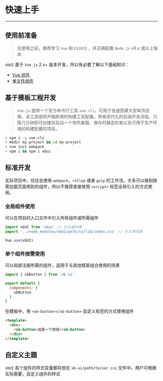 
# 快速上手

----

## 使用前准备

> 在使用之前，推荐学习 `Vue` 和 `ES2015` ，并正确配置 `Node.js` v6.x 或以上版本

`xbUI` 基于 `Vue.js` 2.x+ 版本开发，所以有必要了解以下基础知识：
- [Vue 组件](https://cn.vuejs.org/v2/guide/components.html)
- [单文件组件](https://cn.vuejs.org/v2/guide/single-file-components.html)

## 基于模板工程开发

> `Vue.js` 提供一个官方命令行工具 `vue-cli`，可用于快速搭建大型单页应用。该工具提供开箱即用的构建工具配置，带来现代化的前端开发流程。只需几分钟即可创建并启动一个带热重载、保存时静态检查以及可用于生产环境的构建配置的项目。

```bash
> npm i -g vue-cli
> mkdir my-project && cd my-project
> vue init webpack
> npm i && npm i xbui
```

## 标准开发

实际项目中，往往会使用 `webpack`，`rollup` 或者 `gulp` 的工作流，大多可以做到按需加载页面用到的组件，所以不推荐直接使用 `<script>` 标签全局引入的方式使用。

### 全局组件使用

可以在项目的入口文件中引入所有组件或所需组件

```js
import xbUI from 'xbui' // 引入组件库
import '../node_modules/xbUI/path/to/lib/index.css' // 引入样式库

Vue.use(xbUI)
```

### 单个组件按需使用

可以局部注册所需的组件，适用于与其他框架组合使用的场景

```js
import { xbButton } from 'xb-ui'

export default {
  components: {
    xbButton
  }
}
```

在模板中，用 `<xb-button></xb-button>` 自定义标签的方式使用组件

```html
<template>
  <div>
    <xb-button>这是一个按钮</xb-button>
  </div>
</template>
```

## 自定义主题

`xbUI` 各个组件的样式变量都存放在 `xb-ui/path/to/var.css` 文件中。用户可根据实际需要，自定义组件的样式
